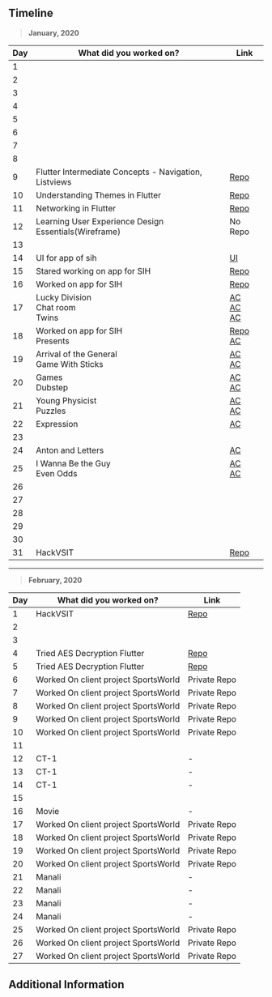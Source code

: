 ## Timeline

> **January, 2020**

|Day|What did you worked on?|Link|
|-------|------|--------|
|1|||
|2|||
|3|||
|4|||
|5|||
|6|||
|7|||
|8|||
|9|Flutter Intermediate Concepts - Navigation, Listviews|[Repo](https://github.com/shubham100ev/CompleteFlutterAppDevelopmentCourse)|
|10|Understanding Themes in Flutter|[Repo](https://github.com/shubham100ev/CompleteFlutterAppDevelopmentCourse)|
|11|Networking in Flutter|[Repo](https://github.com/shubham100ev/CompleteFlutterAppDevelopmentCourse)|
|12|Learning User Experience Design Essentials(Wireframe)|No Repo|
|13|||
|14|UI for app of sih|[UI](https://xd.adobe.com/view/e575a04d-2054-4de2-60b4-e0b5ae608058-9344)|
|15|Stared working on app for SIH|[Repo](https://github.com/shubham100ev/help_me)|
|16|Worked on app for SIH|[Repo](https://github.com/shubham100ev/help_me)|
|17|Lucky Division<br>Chat room<br> Twins|[AC](https://codeforces.com/contest/122/submission/68988010)<br>[AC](https://codeforces.com/contest/58/submission/68985793)<br>[AC](https://codeforces.com/contest/160/submission/68983389)|
|18|Worked on app for SIH<br>Presents|[Repo](https://github.com/shubham100ev/help_me)<br>[AC](http://codeforces.com/contest/136/submission/69067726)|
|19|Arrival of the General<br>Game With Sticks|[AC](http://codeforces.com/contest/144/submission/69097942)<br>[AC](http://codeforces.com/contest/451/submission/69099650)|
|20|Games<br>Dubstep|[AC](https://codeforces.com/contest/268/submission/69194724)<br>[AC](https://codeforces.com/contest/208/submission/69202306)|
|21|Young Physicist<br>Puzzles|[AC](https://codeforces.com/contest/69/submission/69264154)<br>[AC](https://codeforces.com/contest/337/submission/69266182)|
|22|Expression|[AC](https://codeforces.com/contest/479/submission/69371095)|
|23|||
|24|Anton and Letters|[AC](http://codeforces.com/contest/443/submission/69439857)|
|25|I Wanna Be the Guy<br>Even Odds|[AC](http://codeforces.com/contest/469/submission/69511709)<br>[AC](http://codeforces.com/contest/318/submission/69518205)|
|26|||
|27|||
|28|||
|29|||
|30|||
|31|HackVSIT|[Repo](https://github.com/ShashankJaitly/Ethereum-Track-EWcoin-/tree/master/android)|



---

> **February, 2020**

|Day|What did you worked on?|Link|
|-------|------|--------|
|1|HackVSIT|[Repo](https://github.com/ShashankJaitly/Ethereum-Track-EWcoin-/tree/master/android)|
|2|||
|3|||
|4|Tried AES Decryption Flutter|[Repo](https://github.com/dsckiet/flutter-encrypted-client)|
|5|Tried AES Decryption Flutter|[Repo](https://github.com/dsckiet/flutter-encrypted-client)|
|6|Worked On client project SportsWorld|Private Repo|
|7|Worked On client project SportsWorld|Private Repo|
|8|Worked On client project SportsWorld|Private Repo|
|9|Worked On client project SportsWorld|Private Repo|
|10|Worked On client project SportsWorld|Private Repo|
|11|||
|12|CT-1| - |
|13|CT-1| - |
|14|CT-1| - |
|15|||
|16|Movie| - |
|17|Worked On client project SportsWorld|Private Repo|
|18|Worked On client project SportsWorld|Private Repo|
|19|Worked On client project SportsWorld|Private Repo|
|20|Worked On client project SportsWorld|Private Repo|
|21|Manali| - |
|22|Manali| - |
|23|Manali| - |
|24|Manali| - |
|25|Worked On client project SportsWorld|Private Repo|
|26|Worked On client project SportsWorld|Private Repo|
|27|Worked On client project SportsWorld|Private Repo|

## Additional Information
